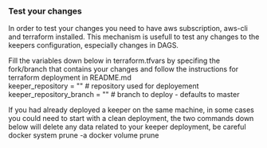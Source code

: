 ### Test your changes 

In order to test your changes you need to have aws subscription, aws-cli and terraform installed.
This mechanism is usefull to test any changes to the keepers configuration, especially changes in DAGS.

Fill  the variables down below in terraform.tfvars by specifing the fork/branch that contains your changes and follow the instructions for terraform deployment in README.md     
keeper_repository = ""                  # repository used for deployement
keeper_repository_branch = ""           # branch to deploy - defaults to master

If you had already deployed a keeper on the same machine, in some cases you could need to start with a clean deployment, the two commands down below will delete any data related to your keeper deployment, be careful
docker system prune -a 
docker volume prune
